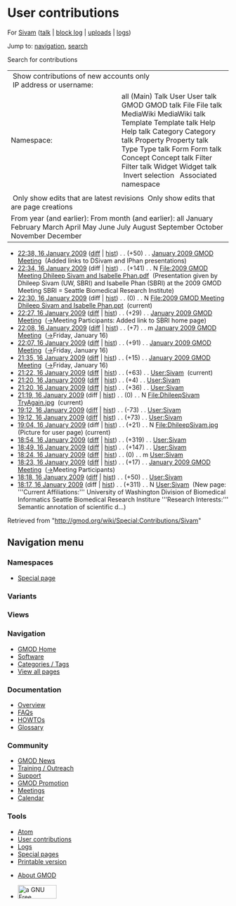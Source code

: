 <div id="mw-page-base" class="noprint">

</div>

<div id="mw-head-base" class="noprint">

</div>

<div id="content" class="mw-body" role="main">

<span id="top"></span>

<div id="mw-js-message" style="display:none;">

</div>



# <span dir="auto">User contributions</span>

<div id="bodyContent">

<div id="contentSub">

For [Sivam](/wiki/User:Sivam "User:Sivam") (<a
href="/mediawiki/index.php?title=User_talk:Sivam&amp;action=edit&amp;redlink=1"
class="new" title="User talk:Sivam (page does not exist)">talk</a> \|
[block
log](/mediawiki/index.php?title=Special:Log/block&page=User%3ASivam "Special:Log/block")
\| [uploads](/wiki/Special:ListFiles/Sivam "Special:ListFiles/Sivam") \|
[logs](/wiki/Special:Log/Sivam "Special:Log/Sivam"))

</div>

<div id="jump-to-nav" class="mw-jump">

Jump to: [navigation](#mw-navigation), [search](#p-search)

</div>

<div id="mw-content-text">

Search for contributions

<table class="mw-contributions-table">
<colgroup>
<col style="width: 50%" />
<col style="width: 50%" />
</colgroup>
<tbody>
<tr class="odd">
<td colspan="2"> Show contributions of new accounts only<br />
 IP address or username:</td>
</tr>
<tr class="even">
<td class="mw-label">Namespace:</td>
<td>all (Main) Talk User User talk GMOD GMOD talk File File talk
MediaWiki MediaWiki talk Template Template talk Help Help talk Category
Category talk Property Property talk Type Type talk Form Form talk
Concept Concept talk Filter Filter talk Widget Widget talk  
 Invert selection 
 Associated namespace </td>
</tr>
<tr class="odd">
<td colspan="2"></td>
</tr>
<tr class="even">
<td colspan="2"> Only show edits that are latest revisions
 Only show edits that are page creations</td>
</tr>
<tr class="odd">
<td colspan="2">From year (and earlier): From month (and earlier): all
January February March April May June July August September October
November December</td>
</tr>
</tbody>
</table>

- <a
  href="/mediawiki/index.php?title=January_2009_GMOD_Meeting&amp;oldid=7226"
  class="mw-changeslist-date" title="January 2009 GMOD Meeting">22:38, 16
  January 2009</a>
  ([diff](/mediawiki/index.php?title=January_2009_GMOD_Meeting&diff=prev&oldid=7226 "January 2009 GMOD Meeting")
  \|
  [hist](/mediawiki/index.php?title=January_2009_GMOD_Meeting&action=history "January 2009 GMOD Meeting"))
  <span class="mw-changeslist-separator">. .</span>
  <span class="mw-plusminus-pos" dir="ltr"
  title="10,682 bytes after change">(+50)</span>‎
  <span class="mw-changeslist-separator">. .</span>
  <a href="/wiki/January_2009_GMOD_Meeting" class="mw-contributions-title"
  title="January 2009 GMOD Meeting">January 2009 GMOD Meeting</a> ‎
  <span class="comment">(Added links to DSivam and IPhan
  presentations)</span>
- <a
  href="/mediawiki/index.php?title=File:2009_GMOD_Meeting_Dhileep_Sivam_and_Isabelle_Phan.pdf&amp;oldid=7224"
  class="mw-changeslist-date"
  title="File:2009 GMOD Meeting Dhileep Sivam and Isabelle Phan.pdf">22:34,
  16 January 2009</a> (diff \|
  [hist](/mediawiki/index.php?title=File:2009_GMOD_Meeting_Dhileep_Sivam_and_Isabelle_Phan.pdf&action=history "File:2009 GMOD Meeting Dhileep Sivam and Isabelle Phan.pdf"))
  <span class="mw-changeslist-separator">. .</span>
  <span class="mw-plusminus-pos" dir="ltr"
  title="141 bytes after change">(+141)</span>‎
  <span class="mw-changeslist-separator">. .</span> N <a
  href="/wiki/File:2009_GMOD_Meeting_Dhileep_Sivam_and_Isabelle_Phan.pdf"
  class="mw-contributions-title"
  title="File:2009 GMOD Meeting Dhileep Sivam and Isabelle Phan.pdf">File:2009
  GMOD Meeting Dhileep Sivam and Isabelle Phan.pdf</a> ‎
  <span class="comment">(Presentation given by Dhileep Sivam (UW, SBRI)
  and Isabelle Phan (SBRI) at the 2009 GMOD Meeting SBRI = Seattle
  Biomedical Research Institute)</span>
- <a
  href="/mediawiki/index.php?title=File:2009_GMOD_Meeting_Dhileep_Sivam_and_Isabelle_Phan.ppt&amp;oldid=7223"
  class="mw-changeslist-date"
  title="File:2009 GMOD Meeting Dhileep Sivam and Isabelle Phan.ppt">22:30,
  16 January 2009</a> (diff \|
  [hist](/mediawiki/index.php?title=File:2009_GMOD_Meeting_Dhileep_Sivam_and_Isabelle_Phan.ppt&action=history "File:2009 GMOD Meeting Dhileep Sivam and Isabelle Phan.ppt"))
  <span class="mw-changeslist-separator">. .</span>
  <span class="mw-plusminus-null" dir="ltr"
  title="0 bytes after change">(0)</span>‎
  <span class="mw-changeslist-separator">. .</span> N <a
  href="/wiki/File:2009_GMOD_Meeting_Dhileep_Sivam_and_Isabelle_Phan.ppt"
  class="mw-contributions-title"
  title="File:2009 GMOD Meeting Dhileep Sivam and Isabelle Phan.ppt">File:2009
  GMOD Meeting Dhileep Sivam and Isabelle Phan.ppt</a> ‎
  <span class="mw-uctop">(current)</span>
- <a
  href="/mediawiki/index.php?title=January_2009_GMOD_Meeting&amp;oldid=7221"
  class="mw-changeslist-date" title="January 2009 GMOD Meeting">22:27, 16
  January 2009</a>
  ([diff](/mediawiki/index.php?title=January_2009_GMOD_Meeting&diff=prev&oldid=7221 "January 2009 GMOD Meeting")
  \|
  [hist](/mediawiki/index.php?title=January_2009_GMOD_Meeting&action=history "January 2009 GMOD Meeting"))
  <span class="mw-changeslist-separator">. .</span>
  <span class="mw-plusminus-pos" dir="ltr"
  title="10,600 bytes after change">(+29)</span>‎
  <span class="mw-changeslist-separator">. .</span>
  <a href="/wiki/January_2009_GMOD_Meeting" class="mw-contributions-title"
  title="January 2009 GMOD Meeting">January 2009 GMOD Meeting</a> ‎
  <span class="comment">([→](/wiki/January_2009_GMOD_Meeting#Meeting_Participants "January 2009 GMOD Meeting")‎<span dir="auto"><span class="autocomment">Meeting
  Participants: </span> Added link to SBRI home page</span>)</span>
- <a
  href="/mediawiki/index.php?title=January_2009_GMOD_Meeting&amp;oldid=7220"
  class="mw-changeslist-date" title="January 2009 GMOD Meeting">22:08, 16
  January 2009</a>
  ([diff](/mediawiki/index.php?title=January_2009_GMOD_Meeting&diff=prev&oldid=7220 "January 2009 GMOD Meeting")
  \|
  [hist](/mediawiki/index.php?title=January_2009_GMOD_Meeting&action=history "January 2009 GMOD Meeting"))
  <span class="mw-changeslist-separator">. .</span>
  <span class="mw-plusminus-pos" dir="ltr"
  title="10,571 bytes after change">(+7)</span>‎
  <span class="mw-changeslist-separator">. .</span> m
  <a href="/wiki/January_2009_GMOD_Meeting" class="mw-contributions-title"
  title="January 2009 GMOD Meeting">January 2009 GMOD Meeting</a> ‎
  <span class="comment">([→](/wiki/January_2009_GMOD_Meeting#Friday.2C_January_16 "January 2009 GMOD Meeting")‎<span dir="auto"><span class="autocomment">Friday,
  January 16</span></span>)</span>
- <a
  href="/mediawiki/index.php?title=January_2009_GMOD_Meeting&amp;oldid=7219"
  class="mw-changeslist-date" title="January 2009 GMOD Meeting">22:07, 16
  January 2009</a>
  ([diff](/mediawiki/index.php?title=January_2009_GMOD_Meeting&diff=prev&oldid=7219 "January 2009 GMOD Meeting")
  \|
  [hist](/mediawiki/index.php?title=January_2009_GMOD_Meeting&action=history "January 2009 GMOD Meeting"))
  <span class="mw-changeslist-separator">. .</span>
  <span class="mw-plusminus-pos" dir="ltr"
  title="10,564 bytes after change">(+91)</span>‎
  <span class="mw-changeslist-separator">. .</span>
  <a href="/wiki/January_2009_GMOD_Meeting" class="mw-contributions-title"
  title="January 2009 GMOD Meeting">January 2009 GMOD Meeting</a> ‎
  <span class="comment">([→](/wiki/January_2009_GMOD_Meeting#Friday.2C_January_16 "January 2009 GMOD Meeting")‎<span dir="auto"><span class="autocomment">Friday,
  January 16</span></span>)</span>
- <a
  href="/mediawiki/index.php?title=January_2009_GMOD_Meeting&amp;oldid=7218"
  class="mw-changeslist-date" title="January 2009 GMOD Meeting">21:35, 16
  January 2009</a>
  ([diff](/mediawiki/index.php?title=January_2009_GMOD_Meeting&diff=prev&oldid=7218 "January 2009 GMOD Meeting")
  \|
  [hist](/mediawiki/index.php?title=January_2009_GMOD_Meeting&action=history "January 2009 GMOD Meeting"))
  <span class="mw-changeslist-separator">. .</span>
  <span class="mw-plusminus-pos" dir="ltr"
  title="10,473 bytes after change">(+15)</span>‎
  <span class="mw-changeslist-separator">. .</span>
  <a href="/wiki/January_2009_GMOD_Meeting" class="mw-contributions-title"
  title="January 2009 GMOD Meeting">January 2009 GMOD Meeting</a> ‎
  <span class="comment">([→](/wiki/January_2009_GMOD_Meeting#Friday.2C_January_16 "January 2009 GMOD Meeting")‎<span dir="auto"><span class="autocomment">Friday,
  January 16</span></span>)</span>
- <a href="/mediawiki/index.php?title=User:Sivam&amp;oldid=7217"
  class="mw-changeslist-date" title="User:Sivam">21:22, 16 January
  2009</a>
  ([diff](/mediawiki/index.php?title=User:Sivam&diff=prev&oldid=7217 "User:Sivam")
  \|
  [hist](/mediawiki/index.php?title=User:Sivam&action=history "User:Sivam"))
  <span class="mw-changeslist-separator">. .</span>
  <span class="mw-plusminus-pos" dir="ltr"
  title="930 bytes after change">(+63)</span>‎
  <span class="mw-changeslist-separator">. .</span>
  <a href="/wiki/User:Sivam" class="mw-contributions-title"
  title="User:Sivam">User:Sivam</a> ‎
  <span class="mw-uctop">(current)</span>
- <a href="/mediawiki/index.php?title=User:Sivam&amp;oldid=7216"
  class="mw-changeslist-date" title="User:Sivam">21:20, 16 January
  2009</a>
  ([diff](/mediawiki/index.php?title=User:Sivam&diff=prev&oldid=7216 "User:Sivam")
  \|
  [hist](/mediawiki/index.php?title=User:Sivam&action=history "User:Sivam"))
  <span class="mw-changeslist-separator">. .</span>
  <span class="mw-plusminus-pos" dir="ltr"
  title="867 bytes after change">(+4)</span>‎
  <span class="mw-changeslist-separator">. .</span>
  <a href="/wiki/User:Sivam" class="mw-contributions-title"
  title="User:Sivam">User:Sivam</a> ‎
- <a href="/mediawiki/index.php?title=User:Sivam&amp;oldid=7215"
  class="mw-changeslist-date" title="User:Sivam">21:20, 16 January
  2009</a>
  ([diff](/mediawiki/index.php?title=User:Sivam&diff=prev&oldid=7215 "User:Sivam")
  \|
  [hist](/mediawiki/index.php?title=User:Sivam&action=history "User:Sivam"))
  <span class="mw-changeslist-separator">. .</span>
  <span class="mw-plusminus-pos" dir="ltr"
  title="863 bytes after change">(+36)</span>‎
  <span class="mw-changeslist-separator">. .</span>
  <a href="/wiki/User:Sivam" class="mw-contributions-title"
  title="User:Sivam">User:Sivam</a> ‎
- <a
  href="/mediawiki/index.php?title=File:DhileepSivam_TryAgain.jpg&amp;oldid=7214"
  class="mw-changeslist-date"
  title="File:DhileepSivam TryAgain.jpg">21:19, 16 January 2009</a>
  (diff \|
  [hist](/mediawiki/index.php?title=File:DhileepSivam_TryAgain.jpg&action=history "File:DhileepSivam TryAgain.jpg"))
  <span class="mw-changeslist-separator">. .</span>
  <span class="mw-plusminus-null" dir="ltr"
  title="0 bytes after change">(0)</span>‎
  <span class="mw-changeslist-separator">. .</span> N
  <a href="/wiki/File:DhileepSivam_TryAgain.jpg"
  class="mw-contributions-title"
  title="File:DhileepSivam TryAgain.jpg">File:DhileepSivam
  TryAgain.jpg</a> ‎ <span class="mw-uctop">(current)</span>
- <a href="/mediawiki/index.php?title=User:Sivam&amp;oldid=7212"
  class="mw-changeslist-date" title="User:Sivam">19:12, 16 January
  2009</a>
  ([diff](/mediawiki/index.php?title=User:Sivam&diff=prev&oldid=7212 "User:Sivam")
  \|
  [hist](/mediawiki/index.php?title=User:Sivam&action=history "User:Sivam"))
  <span class="mw-changeslist-separator">. .</span>
  <span class="mw-plusminus-neg" dir="ltr"
  title="827 bytes after change">(-73)</span>‎
  <span class="mw-changeslist-separator">. .</span>
  <a href="/wiki/User:Sivam" class="mw-contributions-title"
  title="User:Sivam">User:Sivam</a> ‎
- <a href="/mediawiki/index.php?title=User:Sivam&amp;oldid=7211"
  class="mw-changeslist-date" title="User:Sivam">19:12, 16 January
  2009</a>
  ([diff](/mediawiki/index.php?title=User:Sivam&diff=prev&oldid=7211 "User:Sivam")
  \|
  [hist](/mediawiki/index.php?title=User:Sivam&action=history "User:Sivam"))
  <span class="mw-changeslist-separator">. .</span>
  <span class="mw-plusminus-pos" dir="ltr"
  title="900 bytes after change">(+73)</span>‎
  <span class="mw-changeslist-separator">. .</span>
  <a href="/wiki/User:Sivam" class="mw-contributions-title"
  title="User:Sivam">User:Sivam</a> ‎
- <a
  href="/mediawiki/index.php?title=File:DhileepSivam.jpg&amp;oldid=7210"
  class="mw-changeslist-date" title="File:DhileepSivam.jpg">19:04, 16
  January 2009</a> (diff \|
  [hist](/mediawiki/index.php?title=File:DhileepSivam.jpg&action=history "File:DhileepSivam.jpg"))
  <span class="mw-changeslist-separator">. .</span>
  <span class="mw-plusminus-pos" dir="ltr"
  title="21 bytes after change">(+21)</span>‎
  <span class="mw-changeslist-separator">. .</span> N
  <a href="/wiki/File:DhileepSivam.jpg" class="mw-contributions-title"
  title="File:DhileepSivam.jpg">File:DhileepSivam.jpg</a> ‎
  <span class="comment">(Picture for user page)</span>
  <span class="mw-uctop">(current)</span>
- <a href="/mediawiki/index.php?title=User:Sivam&amp;oldid=7209"
  class="mw-changeslist-date" title="User:Sivam">18:54, 16 January
  2009</a>
  ([diff](/mediawiki/index.php?title=User:Sivam&diff=prev&oldid=7209 "User:Sivam")
  \|
  [hist](/mediawiki/index.php?title=User:Sivam&action=history "User:Sivam"))
  <span class="mw-changeslist-separator">. .</span>
  <span class="mw-plusminus-pos" dir="ltr"
  title="827 bytes after change">(+319)</span>‎
  <span class="mw-changeslist-separator">. .</span>
  <a href="/wiki/User:Sivam" class="mw-contributions-title"
  title="User:Sivam">User:Sivam</a> ‎
- <a href="/mediawiki/index.php?title=User:Sivam&amp;oldid=7208"
  class="mw-changeslist-date" title="User:Sivam">18:49, 16 January
  2009</a>
  ([diff](/mediawiki/index.php?title=User:Sivam&diff=prev&oldid=7208 "User:Sivam")
  \|
  [hist](/mediawiki/index.php?title=User:Sivam&action=history "User:Sivam"))
  <span class="mw-changeslist-separator">. .</span>
  <span class="mw-plusminus-pos" dir="ltr"
  title="508 bytes after change">(+147)</span>‎
  <span class="mw-changeslist-separator">. .</span>
  <a href="/wiki/User:Sivam" class="mw-contributions-title"
  title="User:Sivam">User:Sivam</a> ‎
- <a href="/mediawiki/index.php?title=User:Sivam&amp;oldid=7207"
  class="mw-changeslist-date" title="User:Sivam">18:24, 16 January
  2009</a>
  ([diff](/mediawiki/index.php?title=User:Sivam&diff=prev&oldid=7207 "User:Sivam")
  \|
  [hist](/mediawiki/index.php?title=User:Sivam&action=history "User:Sivam"))
  <span class="mw-changeslist-separator">. .</span>
  <span class="mw-plusminus-null" dir="ltr"
  title="361 bytes after change">(0)</span>‎
  <span class="mw-changeslist-separator">. .</span> m
  <a href="/wiki/User:Sivam" class="mw-contributions-title"
  title="User:Sivam">User:Sivam</a> ‎
- <a
  href="/mediawiki/index.php?title=January_2009_GMOD_Meeting&amp;oldid=7205"
  class="mw-changeslist-date" title="January 2009 GMOD Meeting">18:23, 16
  January 2009</a>
  ([diff](/mediawiki/index.php?title=January_2009_GMOD_Meeting&diff=prev&oldid=7205 "January 2009 GMOD Meeting")
  \|
  [hist](/mediawiki/index.php?title=January_2009_GMOD_Meeting&action=history "January 2009 GMOD Meeting"))
  <span class="mw-changeslist-separator">. .</span>
  <span class="mw-plusminus-pos" dir="ltr"
  title="10,436 bytes after change">(+17)</span>‎
  <span class="mw-changeslist-separator">. .</span>
  <a href="/wiki/January_2009_GMOD_Meeting" class="mw-contributions-title"
  title="January 2009 GMOD Meeting">January 2009 GMOD Meeting</a> ‎
  <span class="comment">([→](/wiki/January_2009_GMOD_Meeting#Meeting_Participants "January 2009 GMOD Meeting")‎<span dir="auto"><span class="autocomment">Meeting
  Participants</span></span>)</span>
- <a href="/mediawiki/index.php?title=User:Sivam&amp;oldid=7204"
  class="mw-changeslist-date" title="User:Sivam">18:18, 16 January
  2009</a>
  ([diff](/mediawiki/index.php?title=User:Sivam&diff=prev&oldid=7204 "User:Sivam")
  \|
  [hist](/mediawiki/index.php?title=User:Sivam&action=history "User:Sivam"))
  <span class="mw-changeslist-separator">. .</span>
  <span class="mw-plusminus-pos" dir="ltr"
  title="361 bytes after change">(+50)</span>‎
  <span class="mw-changeslist-separator">. .</span>
  <a href="/wiki/User:Sivam" class="mw-contributions-title"
  title="User:Sivam">User:Sivam</a> ‎
- <a href="/mediawiki/index.php?title=User:Sivam&amp;oldid=7203"
  class="mw-changeslist-date" title="User:Sivam">18:17, 16 January
  2009</a> (diff \|
  [hist](/mediawiki/index.php?title=User:Sivam&action=history "User:Sivam"))
  <span class="mw-changeslist-separator">. .</span>
  <span class="mw-plusminus-pos" dir="ltr"
  title="311 bytes after change">(+311)</span>‎
  <span class="mw-changeslist-separator">. .</span> N
  <a href="/wiki/User:Sivam" class="mw-contributions-title"
  title="User:Sivam">User:Sivam</a> ‎ <span class="comment">(New page:
  '''Current Affiliations:''' University of Washington Division of
  Biomedical Informatics Seattle Biomedical Research Institure
  '''Research Interests:''' Semantic annotation of scientific
  d...)</span>

</div>

<div class="printfooter">

Retrieved from "<http://gmod.org/wiki/Special:Contributions/Sivam>"

</div>

<div id="catlinks" class="catlinks catlinks-allhidden">

</div>

<div class="visualClear">

</div>

</div>

</div>

<div id="mw-navigation">

## Navigation menu

<div id="mw-head">



<div id="left-navigation">

<div id="p-namespaces" class="vectorTabs" role="navigation"
aria-labelledby="p-namespaces-label">

### Namespaces

- <span id="ca-nstab-special">[Special
  page](/wiki/Special:Contributions/Sivam "This is a special page, you cannot edit the page itself")</span>

</div>

<div id="p-variants" class="vectorMenu emptyPortlet" role="navigation"
aria-labelledby="p-variants-label">

### 

### Variants[](#)

<div class="menu">

</div>

</div>

</div>

<div id="right-navigation">

<div id="p-views" class="vectorTabs emptyPortlet" role="navigation"
aria-labelledby="p-views-label">

### Views

</div>



</div>



</div>

</div>

</div>

<div id="mw-panel">

<div id="p-logo" role="banner">

<a href="/wiki/Main_Page"
style="background-image: url(http://gmod.org/images/GMOD-cogs.png);"
title="Visit the main page"></a>

</div>

<div id="p-Navigation" class="portal" role="navigation"
aria-labelledby="p-Navigation-label">

### Navigation

<div class="body">

- <span id="n-GMOD-Home">[GMOD Home](/wiki/Main_Page)</span>
- <span id="n-Software">[Software](/wiki/GMOD_Components)</span>
- <span id="n-Categories-.2F-Tags">[Categories /
  Tags](/wiki/Categories)</span>
- <span id="n-View-all-pages">[View all
  pages](/wiki/Special:AllPages)</span>

</div>

</div>

<div id="p-Documentation" class="portal" role="navigation"
aria-labelledby="p-Documentation-label">

### Documentation

<div class="body">

- <span id="n-Overview">[Overview](/wiki/Overview)</span>
- <span id="n-FAQs">[FAQs](/wiki/Category:FAQ)</span>
- <span id="n-HOWTOs">[HOWTOs](/wiki/Category:HOWTO)</span>
- <span id="n-Glossary">[Glossary](/wiki/Glossary)</span>

</div>

</div>

<div id="p-Community" class="portal" role="navigation"
aria-labelledby="p-Community-label">

### Community

<div class="body">

- <span id="n-GMOD-News">[GMOD News](/wiki/GMOD_News)</span>
- <span id="n-Training-.2F-Outreach">[Training /
  Outreach](/wiki/Training_and_Outreach)</span>
- <span id="n-Support">[Support](/wiki/Support)</span>
- <span id="n-GMOD-Promotion">[GMOD
  Promotion](/wiki/GMOD_Promotion)</span>
- <span id="n-Meetings">[Meetings](/wiki/Meetings)</span>
- <span id="n-Calendar">[Calendar](/wiki/Calendar)</span>

</div>

</div>

<div id="p-tb" class="portal" role="navigation"
aria-labelledby="p-tb-label">

### Tools

<div class="body">

- <span id="feedlinks"><a
  href="http://gmod.org/mediawiki/index.php?title=Special:Contributions/Sivam&amp;feed=atom"
  id="feed-atom" class="feedlink" rel="alternate"
  type="application/atom+xml" title="Atom feed for this page">Atom</a></span>
- <span id="t-contributions">[User
  contributions](/wiki/Special:Contributions/Sivam "A list of contributions of this user")</span>
- <span id="t-log">[Logs](/wiki/Special:Log/Sivam)</span>
- <span id="t-specialpages"><a href="/wiki/Special:SpecialPages" accesskey="q"
  title="A list of all special pages [q]">Special pages</a></span>
- <span id="t-print"><a
  href="/mediawiki/index.php?title=Special:Contributions/Sivam&amp;printable=yes"
  rel="alternate" accesskey="p"
  title="Printable version of this page [p]">Printable version</a></span>

</div>

</div>

</div>

</div>

<div id="footer" role="contentinfo">

- <span id="footer-places-about">[About
  GMOD](/wiki/GMOD:About "GMOD:About")</span>

<!-- -->

- <span id="footer-copyrightico">[<img src="http://www.gnu.org/graphics/gfdl-logo-small.png" width="88"
  height="31" alt="a GNU Free Documentation License" />](http://www.gnu.org/licenses/fdl-1.3.html)</span>


<div style="clear:both">

</div>

</div>
